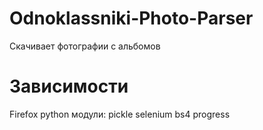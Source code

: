 # Odnoklassniki-Photo-Parser
Скачивает фотографии с альбомов 
# Зависимости
Firefox
python модули: pickle selenium bs4 progress
